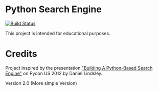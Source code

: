 # Python Search Engine

[![Build Status](https://travis-ci.org/dwayhs/python-search-engine.svg?branch=master)](https://travis-ci.org/dwayhs/python-search-engine)

This project is intended for educational purposes.

# Credits

Project inspired by the presentation ["Building A Python-Based Search Engine"](https://www.youtube.com/watch?v=cY7pE7vX6MU) on Pycon
US 2012 by Daniel Lindsley.

Version 2.0 (More simple Version)
